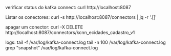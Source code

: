 verificar status do kafka connect:
curl http://localhost:8087

Listar os conectores:
curl -s http://localhost:8087/connectors | jq -r '.[]'

apagar um conector:
curl -X DELETE http://localhost:8087/connectors/kcnn_ecidades_cadastro_v1

logs:
tail -f /var/log/kafka-connect.log
tail -n 100 /var/log/kafka-connect.log
grep "snapshot" /var/log/kafka-connect.log